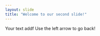 ```yaml
---
layout: slide
title: "Welcome to our second slide!"
---
```

Your text addf
Use the left arrow to go back!
